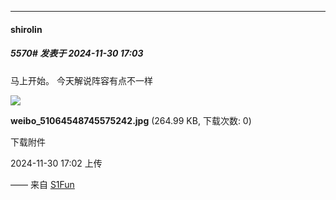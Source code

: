 ﻿
*****

####  shirolin  
##### 5570#       发表于 2024-11-30 17:03

马上开始。
今天解说阵容有点不一样

<img src="https://img.saraba1st.com/forum/202411/30/170227y71sixx14xzutrxa.jpg" referrerpolicy="no-referrer">

<strong>weibo_51064548745575242.jpg</strong> (264.99 KB, 下载次数: 0)

下载附件

2024-11-30 17:02 上传

—— 来自 [S1Fun](https://s1fun.koalcat.com)

